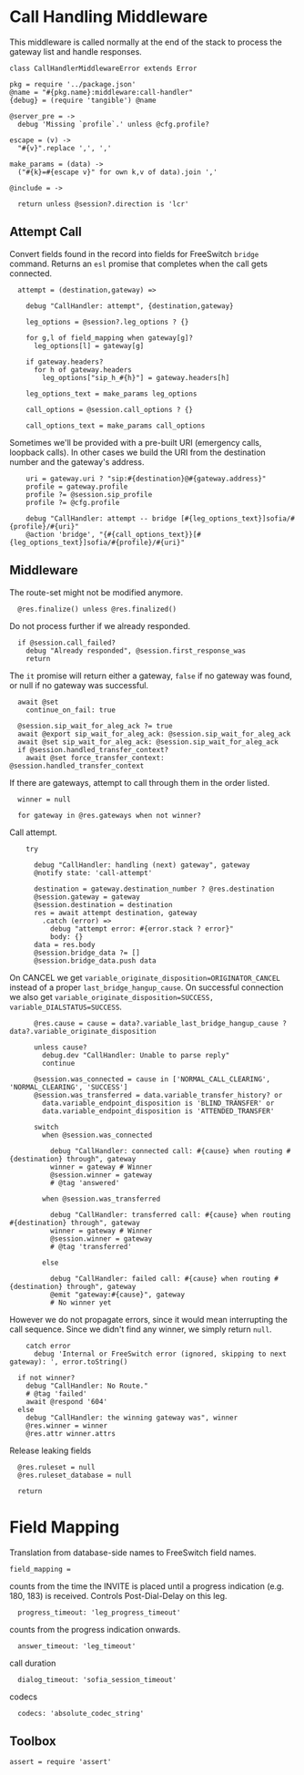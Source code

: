 Call Handling Middleware
========================

This middleware is called normally at the end of the stack to process the gateway list and handle responses.

    class CallHandlerMiddlewareError extends Error

    pkg = require '../package.json'
    @name = "#{pkg.name}:middleware:call-handler"
    {debug} = (require 'tangible') @name

    @server_pre = ->
      debug 'Missing `profile`.' unless @cfg.profile?

    escape = (v) ->
      "#{v}".replace ',', ','

    make_params = (data) ->
      ("#{k}=#{escape v}" for own k,v of data).join ','

    @include = ->

      return unless @session?.direction is 'lcr'

Attempt Call
------------

Convert fields found in the record into fields for FreeSwitch `bridge` command.
Returns an `esl` promise that completes when the call gets connected.

      attempt = (destination,gateway) =>

        debug "CallHandler: attempt", {destination,gateway}

        leg_options = @session?.leg_options ? {}

        for g,l of field_mapping when gateway[g]?
          leg_options[l] = gateway[g]

        if gateway.headers?
          for h of gateway.headers
            leg_options["sip_h_#{h}"] = gateway.headers[h]

        leg_options_text = make_params leg_options

        call_options = @session.call_options ? {}

        call_options_text = make_params call_options

Sometimes we'll be provided with a pre-built URI (emergency calls, loopback calls). In other cases we build the URI from the destination number and the gateway's address.

        uri = gateway.uri ? "sip:#{destination}@#{gateway.address}"
        profile = gateway.profile
        profile ?= @session.sip_profile
        profile ?= @cfg.profile

        debug "CallHandler: attempt -- bridge [#{leg_options_text}]sofia/#{profile}/#{uri}"
        @action 'bridge', "{#{call_options_text}}[#{leg_options_text}]sofia/#{profile}/#{uri}"

Middleware
----------

The route-set might not be modified anymore.

      @res.finalize() unless @res.finalized()

Do not process further if we already responded.

      if @session.call_failed?
        debug "Already responded", @session.first_response_was
        return

The `it` promise will return either a gateway, `false` if no gateway was found, or null if no gateway was successful.

      await @set
        continue_on_fail: true

      @session.sip_wait_for_aleg_ack ?= true
      await @export sip_wait_for_aleg_ack: @session.sip_wait_for_aleg_ack
      await @set sip_wait_for_aleg_ack: @session.sip_wait_for_aleg_ack
      if @session.handled_transfer_context?
        await @set force_transfer_context: @session.handled_transfer_context

If there are gateways, attempt to call through them in the order listed.

      winner = null

      for gateway in @res.gateways when not winner?

Call attempt.

        try

          debug "CallHandler: handling (next) gateway", gateway
          @notify state: 'call-attempt'

          destination = gateway.destination_number ? @res.destination
          @session.gateway = gateway
          @session.destination = destination
          res = await attempt destination, gateway
            .catch (error) =>
              debug "attempt error: #{error.stack ? error}"
              body: {}
          data = res.body
          @session.bridge_data ?= []
          @session.bridge_data.push data

On CANCEL we get `variable_originate_disposition=ORIGINATOR_CANCEL` instead of a proper `last_bridge_hangup_cause`.
On successful connection we also get `variable_originate_disposition=SUCCESS, variable_DIALSTATUS=SUCCESS`.

          @res.cause = cause = data?.variable_last_bridge_hangup_cause ? data?.variable_originate_disposition

          unless cause?
            debug.dev "CallHandler: Unable to parse reply"
            continue

          @session.was_connected = cause in ['NORMAL_CALL_CLEARING', 'NORMAL_CLEARING', 'SUCCESS']
          @session.was_transferred = data.variable_transfer_history? or
            data.variable_endpoint_disposition is 'BLIND_TRANSFER' or
            data.variable_endpoint_disposition is 'ATTENDED_TRANSFER'

          switch
            when @session.was_connected

              debug "CallHandler: connected call: #{cause} when routing #{destination} through", gateway
              winner = gateway # Winner
              @session.winner = gateway
              # @tag 'answered'

            when @session.was_transferred

              debug "CallHandler: transferred call: #{cause} when routing #{destination} through", gateway
              winner = gateway # Winner
              @session.winner = gateway
              # @tag 'transferred'

            else

              debug "CallHandler: failed call: #{cause} when routing #{destination} through", gateway
              @emit "gateway:#{cause}", gateway
              # No winner yet

However we do not propagate errors, since it would mean interrupting the call sequence. Since we didn't find any winner, we simply return `null`.

        catch error
          debug 'Internal or FreeSwitch error (ignored, skipping to next gateway): ', error.toString()

      if not winner?
        debug "CallHandler: No Route."
        # @tag 'failed'
        await @respond '604'
      else
        debug "CallHandler: the winning gateway was", winner
        @res.winner = winner
        @res.attr winner.attrs

Release leaking fields

      @res.ruleset = null
      @res.ruleset_database = null

      return


Field Mapping
=============

Translation from database-side names to FreeSwitch field names.

    field_mapping =

counts from the time the INVITE is placed until a progress indication (e.g. 180, 183) is received. Controls Post-Dial-Delay on this leg.

      progress_timeout: 'leg_progress_timeout'

counts from the progress indication onwards.

      answer_timeout: 'leg_timeout'

call duration

      dialog_timeout: 'sofia_session_timeout'

codecs

      codecs: 'absolute_codec_string'

Toolbox
-------

    assert = require 'assert'
